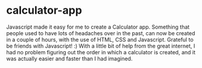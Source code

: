 # calculator-app
Javascript made it easy for me to create a Calculator app.
Something that people used to have lots of headaches over in the past, can now be created in a couple of hours, with the use of HTML, CSS and Javascript. Grateful to be friends with Javascript! :) 
With a little bit of help from the great internet, I had no problem figuring out the order in which a calculator is created, and it was actually easier and faster than I had imagined.
